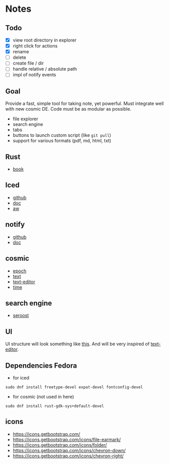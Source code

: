 # Notes

## Todo

- [x] view root directory in explorer
- [x] right click for actions
- [x] rename
- [ ] delete
- [ ] create file / dir
- [ ] handle relative / absolute path
- [ ] impl of notify events

## Goal

Provide a fast, simple tool for taking note, yet powerful. Must integrate well with new cosmic DE. Code must be as
modular as possible.

- file explorer
- search engine
- tabs
- buttons to launch custom script (like `git pull`)
- support for various formats (pdf, md, html, txt)

## Rust

- [book](https://doc.rust-lang.org/book/ch00-00-introduction.html)

## Iced

- [github](https://github.com/iced-rs/iced)
- [doc](https://docs.rs/iced/latest/iced/)
- [aw](https://github.com/iced-rs/iced_aw)

## notify

- [github](https://github.com/notify-rs/notify)
- [doc](https://docs.rs/notify/6.0.0/notify/)

## cosmic

- [epoch](https://github.com/pop-os/cosmic-epoch)
- [text](https://github.com/pop-os/cosmic-text)
- [text-editor](https://github.com/pop-os/cosmic-text-editor)
- [time](https://github.com/pop-os/cosmic-time)

## search engine

- [seroost](https://github.com/tsoding/seroost)

## UI

UI structure will look something like [this](./asset/app.pdf).
And will be very inspired of [text-editor](https://github.com/pop-os/cosmic-text-editor).

## Dependencies Fedora

- for iced

```
sudo dnf install freetype-devel expat-devel fontconfig-devel
```

- for cosmic (not used in here)

```
sudo dnf install rust-gdk-sys+default-devel
```

## icons

- https://icons.getbootstrap.com/
- https://icons.getbootstrap.com/icons/file-earmark/
- https://icons.getbootstrap.com/icons/folder/
- https://icons.getbootstrap.com/icons/chevron-down/
- https://icons.getbootstrap.com/icons/chevron-right/